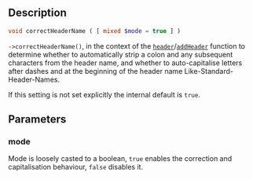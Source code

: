 ## Description
```php
void correctHeaderName ( [ mixed $mode = true ] )
```

`->correctHeaderName()`, in the context of the [`header`](header)/[`addHeader`](addHeader) function to determine whether to automatically strip a colon and any subsequent characters from the header name, and whether to auto-capitalise letters after dashes and at the beginning of the header name Like-Standard-Header-Names.

If this setting is not set explicitly the internal default is `true`.

## Parameters
### mode
Mode is loosely casted to a boolean, `true` enables the correction and capitalisation behaviour, `false` disables it.